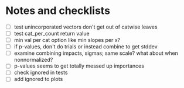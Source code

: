 # Notes and checklists

- [ ] test unincorporated vectors don't get out of catwise leaves
- [ ] test cat\_per\_count return value
- [ ] min val per cat option like min slopes per x?
- [ ] if p-values, don't do trials or instead combine to get stddev
- [ ] examine combining impacts, sigmas; same scale? what about when nonnormalized?
- [ ] p-values seems to get totally messed up importances
- [ ] check ignored in tests
- [ ] add ignored to plots